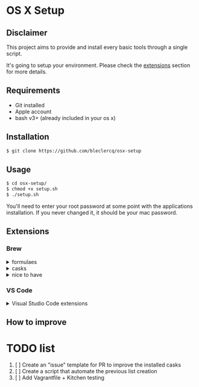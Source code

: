 # OS X Setup

## Disclaimer

This project aims to provide and install every basic tools through a single script.

It's going to setup your environment. Please check the [extensions](#extensions) section for more details.

## Requirements

- Git installed
- Apple account
- bash v3+ (already included in your os x)

## Installation

```bash
$ git clone https://github.com/bleclercq/osx-setup
```

## Usage

```bash
$ cd osx-setup/
$ chmod +x setup.sh
$ ./setup.sh
```

You'll need to enter your root password at some point with the applications installation. If you never changed it, it should be your mac password.

## Extensions

### Brew

<details><summary>formulaes</summary>
<p>

- [awscli](https://github.com/aws/aws-cli)

- [azure-cli](https://github.com/Azure/azure-cli)

- [consul](https://github.com/hashicorp/consul)

- [git](https://github.com/git/git)

- [go](https://github.com/golang/go)

- [htop](https://github.com/hishamhm/htop)

- [mas](https://github.com/mas-cli/mas)

- [node](https://github.com/nodejs/node)

- [nomad](https://github.com/hashicorp/nomad)

- [packer](https://github.com/hashicorp/packer)

- [python](https://github.com/python/cpython)

- [ruby](https://github.com/ruby/ruby)

- [terraform](https://github.com/hashicorp/terraform)

- [tree](https://linux.die.net/man/1/tree)

- [vault](https://github.com/hashicorp/vault)

- [watch](https://formulae.brew.sh/formula/watch)

- [wget](https://www.gnu.org/software/wget/)

- [zsh](https://formulae.brew.sh/formula/zsh)

- [zsh-syntax-highlighting](https://github.com/zsh-users/zsh-syntax-highlighting)

</p>
</details>

<details><summary>casks</summary>
<p>

- [1password](https://1password.com/)

- [authy](https://authy.com/)

- [charles](https://www.charlesproxy.com/)

- [firefox](https://www.mozilla.org/fr/firefox/)

- [github](https://desktop.github.com/)

- [google-chrome](https://formulae.brew.sh/cask/google-chrome#default)

- [google-cloud-sdk](https://cloud.google.com/sdk/)

- [google-drive-file-stream](https://formulae.brew.sh/cask/google-drive-file-stream#default)

- [iterm2](https://www.iterm2.com/)

- [keybase](https://keybase.io/)

- [postman](https://www.getpostman.com/)

- [slack](https://slack.com/)

- [vagrant](https://www.vagrantup.com/)

- [virtualbox](https://www.virtualbox.org/)

- [visual-studio-code](https://code.visualstudio.com/)

- [zoomus](https://www.zoom.us/)

</p>
</details>

<details><summary>nice to have</summary>
<p>

- [atom](https://atom.io/)

- [docker](https://www.docker.com/community-edition)

- [microsoft-office](https://products.office.com/mac/microsoft-office-for-mac/)

- [spotify](https://www.spotify.com/)

- [sublime-text](https://www.sublimetext.com/3)

- [vlc](https://www.videolan.org/vlc/)

</p>
</details>

### VS Code

<details><summary>Visual Studio Code extensions</summary>
<p>

- [path-intellisense](https://marketplace.visualstudio.com/items?itemName=christian-kohler.path-intellisense)

- [bracket-pair-colorizer](https://marketplace.visualstudio.com/items?itemName=CoenraadS.bracket-pair-colorizer)

- [prettier-vscode](https://marketplace.visualstudio.com/items?itemName=esbenp.prettier-vscode)

- [rest-client](https://marketplace.visualstudio.com/items?itemName=humao.rest-client)

- [vscode-github](https://marketplace.visualstudio.com/items?itemName=KnisterPeter.vscode-github)

- [VS-code-vagrantfile](https://marketplace.visualstudio.com/items?itemName=marcostazi.VS-code-vagrantfile)

- [terraform](https://marketplace.visualstudio.com/items?itemName=mauve.terraform)

- [vscode-docker](https://marketplace.visualstudio.com/items?itemName=ms-azuretools.vscode-docker)

- [python](https://marketplace.visualstudio.com/items?itemName=ms-python.python)

- [remote-containers](https://marketplace.visualstudio.com/items?itemName=ms-vscode-remote.remote-containers)

- [remote-ssh](https://marketplace.visualstudio.com/items?itemName=ms-vscode-remote.remote-ssh)

- [remote-ssh-edit](https://marketplace.visualstudio.com/items?itemName=ms-vscode-remote.remote-ssh-edit)

- [remote-wsl](https://marketplace.visualstudio.com/items?itemName=ms-vscode-remote.remote-wsl)

- [vscode-remote-extensionpack](https://marketplace.visualstudio.com/items?itemName=ms-vscode-remote.vscode-remote-extensionpack)

- [vsliveshare](https://marketplace.visualstudio.com/items?itemName=ms-vsliveshare.vsliveshare)

- [markdown-preview-enhanced](https://marketplace.visualstudio.com/items?itemName=shd101wyy.markdown-preview-enhanced)

- [code-spell-checker](https://marketplace.visualstudio.com/items?itemName=streetsidesoftware.code-spell-checker)

- [vscodeintellicode](https://marketplace.visualstudio.com/items?itemName=VisualStudioExptTeam.vscodeintellicode)

- [vscode-todo-highlight](https://marketplace.visualstudio.com/items?itemName=wayou.vscode-todo-highlight)

- [highlight-bad-chars](https://marketplace.visualstudio.com/items?itemName=wengerk.highlight-bad-chars)

- [markdown-all-in-one](https://marketplace.visualstudio.com/items?itemName=yzhang.markdown-all-in-one)

</p>
</details>

## How to improve

# TODO list

1. [ ] Create an "issue" template for PR to improve the installed casks
2. [ ] Create a script that automate the previous list creation
3. [ ] Add Vagrantfile + Kitchen testing